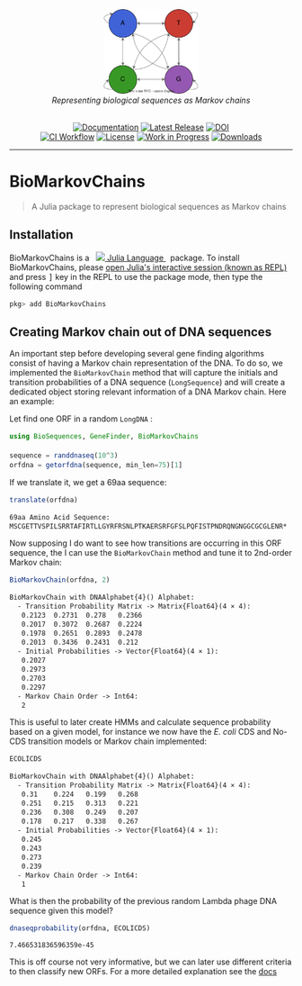 <div align="center">
  <img src="docs/src/assets/logo.svg" height="150"><br/>
  <i>Representing biological sequences as Markov chains</i><br/><br/>
</div>

<div align="center">

[![Documentation](https://img.shields.io/badge/documentation-online-blue.svg?logo=Julia&logoColor=white)](https://camilogarciabotero.github.io/BioMarkovChains.jl/dev/)
[![Latest Release](https://img.shields.io/github/release/camilogarciabotero/BioMarkovChains.jl.svg)](https://github.com/camilogarciabotero/BioMarkovChains.jl/releases/latest)
[![DOI](https://zenodo.org/badge/665161607.svg)](https://zenodo.org/badge/latestdoi/665161607)
<br/>
[![CI Workflow](https://github.com/camilogarciabotero/BioMarkovChains.jl/actions/workflows/CI.yml/badge.svg)](https://github.com/camilogarciabotero/BioMarkovChains.jl/actions/workflows/CI.yml)
[![License](https://img.shields.io/badge/license-MIT-green.svg)](https://github.com/camilogarciabotero/BioMarkovChains.jl/blob/main/LICENSE)
[![Work in Progress](https://www.repostatus.org/badges/latest/wip.svg)](https://www.repostatus.org/#wip)
[![Downloads](https://shields.io/endpoint?url=https://pkgs.genieframework.com/api/v1/badge/BioMarkovChains&label=downloads)](https://pkgs.genieframework.com?packages=BioMarkovChains)

</div>

***

# BioMarkovChains

> A Julia package to represent biological sequences as Markov chains

## Installation

<p>
BioMarkovChains is a &nbsp;
    <a href="https://julialang.org">
        <img src="https://raw.githubusercontent.com/JuliaLang/julia-logo-graphics/master/images/julia.ico" width="16em">
        Julia Language
    </a>
    &nbsp; package. To install BioMarkovChains,
    please <a href="https://docs.julialang.org/en/v1/manual/getting-started/">open
    Julia's interactive session (known as REPL)</a> and press <kbd>]</kbd>
    key in the REPL to use the package mode, then type the following command
</p>

```julia
pkg> add BioMarkovChains
```

## Creating Markov chain out of DNA sequences

An important step before developing several gene finding algorithms consist of having a Markov chain representation of the DNA. To do so, we implemented the `BioMarkovChain` method that will capture the initials and transition probabilities of a DNA sequence (`LongSequence`) and will create a dedicated object storing relevant information of a DNA Markov chain. Here an example:

Let find one ORF in a random `LongDNA` :

```julia
using BioSequences, GeneFinder, BioMarkovChains

sequence = randdnaseq(10^3)
orfdna = getorfdna(sequence, min_len=75)[1]
```

If we translate it, we get a 69aa sequence:

```julia
translate(orfdna)
```

```
69aa Amino Acid Sequence:
MSCGETTVSPILSRRTAFIRTLLGYRFRSNLPTKAERSRFGFSLPQFISTPNDRQNGNGGCGCGLENR*
```

Now supposing I do want to see how transitions are occurring in this ORF sequence, the I can use the `BioMarkovChain` method and tune it to 2nd-order Markov chain:

```julia
BioMarkovChain(orfdna, 2)
```

```
BioMarkovChain with DNAAlphabet{4}() Alphabet:
  - Transition Probability Matrix -> Matrix{Float64}(4 × 4):
   0.2123  0.2731  0.278   0.2366
   0.2017  0.3072  0.2687  0.2224
   0.1978  0.2651  0.2893  0.2478
   0.2013  0.3436  0.2431  0.212
  - Initial Probabilities -> Vector{Float64}(4 × 1):
   0.2027
   0.2973
   0.2703
   0.2297
  - Markov Chain Order -> Int64:
   2

```

This is  useful to later create HMMs and calculate sequence probability based on a given model, for instance we now have the *E. coli* CDS and No-CDS transition models or Markov chain implemented:

```julia
ECOLICDS
```

```
BioMarkovChain with DNAAlphabet{4}() Alphabet:
  - Transition Probability Matrix -> Matrix{Float64}(4 × 4):
   0.31    0.224   0.199   0.268
   0.251   0.215   0.313   0.221
   0.236   0.308   0.249   0.207
   0.178   0.217   0.338   0.267
  - Initial Probabilities -> Vector{Float64}(4 × 1):
   0.245
   0.243
   0.273
   0.239
  - Markov Chain Order -> Int64:
   1
```

What is then the probability of the previous random Lambda phage DNA sequence given this model?

```julia
dnaseqprobability(orfdna, ECOLICDS)
```

```
7.466531836596359e-45
```

This is off course not very informative, but we can later use different criteria to then classify new ORFs. For a more detailed explanation see the [docs](https://camilogarciabotero.github.io/BioMarkovChains.jl/dev/biomarkovchains/)
